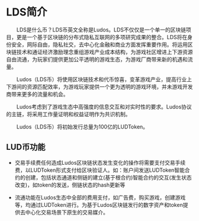 # LDS简介
　　LDS是什么币？LDS币英文全称是Ludos。LDS不仅仅是一个单一的区块链项目，更是一个基于区块链的分布式隐私互联网的多项研究成果的整合。LDS将在身份安全，网际自由，隐私社交，去中心化金融和商业方面发挥重要作用。将运用区块链技术和通证经济激励理念重组游戏产业成本结构，为游戏社区增进上下游资源自由流通，为玩家们提供更加公平透明的游戏生态，为游戏厂商带来新的机遇和流量。

　　Ludos（LDS币）将使用区块链技术和代币惊喜，变革游戏产业，提高行业上下游间的资源匹配效率，为游戏玩家提供一个更为透明的游戏环境，并未游戏开发商带来更多的流量和机会。

　　Ludos考虑到了游戏生态中高强度的信息交互和对实时性的要求。Ludos协议的主链，将采用工作量证明和权益证明作为共识机制。

　　Ludos（LDS币）将初始发行总量为100亿的LUDToken。

## LUD币功能

* 交易手续费任何造成Ludos区块链状态发生变化的操作将需要支付交易手续费，以LUDToken形式支付给区块验证人。如：账户间发送LUDToken智能合约的创建，包括状态通道和侧链的建立(基于根合约)智能合约的交互(发生状态改变)，如token的发送，侧链状态的hash更新等

* 流通功能在Ludos生态中全部的费用支付，如广告费，购买游戏，创建游戏等，均通过LUDToken进行。为基于Ludos区块链发行的数字资产和token提供去中心化交易场景下原生的交易媒介。